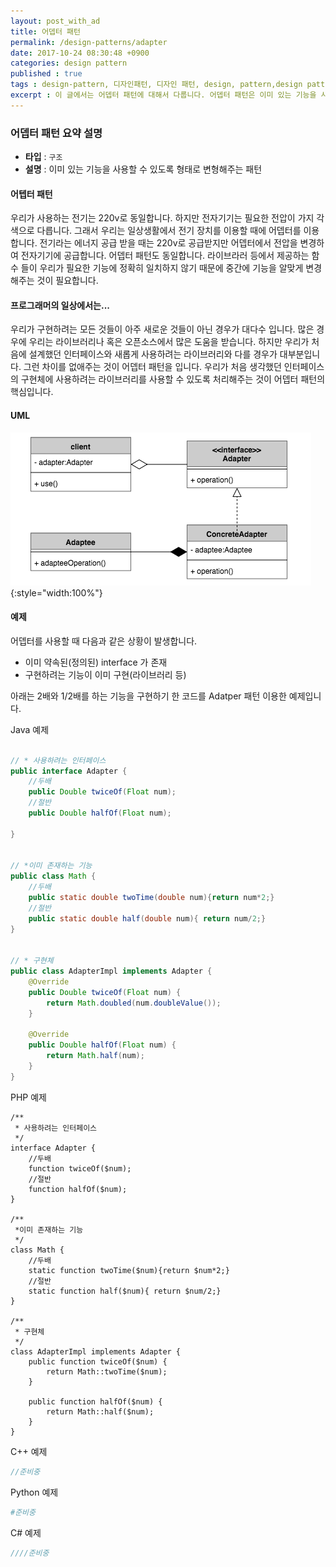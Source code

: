 ```yaml
---
layout: post_with_ad
title: 어뎁터 패턴
permalink: /design-patterns/adapter
date: 2017-10-24 08:30:48 +0900
categories: design pattern
published : true
tags : design-pattern, 디자인패턴, 디자인 패턴, design, pattern,design pattern,adapter , adapter pattern, 어뎁터 패턴
excerpt : 이 글에서는 어뎁터 패턴에 대해서 다룹니다. 어뎁터 패턴은 이미 있는 기능을 사용할 수 있도록 형태로 변형해주는 패턴입니다.
---
```


### **어뎁터 패턴 요약 설명**

+ **타입** : `구조`
+ **설명** : 이미 있는 기능을 사용할 수 있도록 형태로 변형해주는 패턴

#### **어텝터 패턴**

우리가 사용하는 전기는 220v로 동일합니다. 하지만 전자기기는 필요한 전압이 가지 각색으로 다릅니다. 그래서 우리는 일상생활에서 전기 장치를 이용할 때에 어뎁터를 이용합니다. 전기라는 에너지 공급 받을 때는 220v로 공급받지만 어뎁터에서 전압을 변경하여 전자기기에 공급합니다. 어뎁터 패턴도 동일합니다. 라이브라러 등에서 제공하는 함수 들이 우리가 필요한 기능에 정확히 일치하지 않기 때문에 중간에 기능을 알맞게 변경해주는 것이 필요합니다.

#### **프로그래머의 일상에서는...**

우리가 구현하려는 모든 것들이 아주 새로운 것들이 아닌 경우가 대다수 입니다. 많은 경우에 우리는 라이브러리나 혹은 오픈소스에서 많은 도움을 받습니다. 하지만 우리가 처음에 설계했던 인터페이스와 새롭게 사용하려는 라이브러리와 다를 경우가 대부분입니다. 그런 차이를 없애주는 것이 어뎁터 패턴을 입니다. 우리가 처음 생각했던 인터페이스의 구현체에 사용하려는 라이브러리를 사용할 수 있도록 처리해주는 것이 어뎁터 패턴의 핵심입니다.

#### **UML**

![](/images/dp/adapter.png){:style="width:100%"}

#### **예제**

어뎁터를 사용할 때 다음과 같은 상황이 발생합니다.

+ 이미 약속된(정의된) interface 가 존재
+ 구현하려는 기능이 이미 구현(라이브러리 등)

아래는 2배와 1/2배를 하는 기능을 구현하기 한 코드를 Adatper 패턴 이용한 예제입니다.

Java 예제

```java

// * 사용하려는 인터페이스
public interface Adapter {
	//두배
	public Double twiceOf(Float num);
	//절반
	public Double halfOf(Float num);

}


// *이미 존재하는 기능
public class Math {
	//두배 
	public static double twoTime(double num){return num*2;}
	//절반
	public static double half(double num){ return num/2;}
}


// * 구현체
public class AdapterImpl implements Adapter {
	@Override
	public Double twiceOf(Float num) {
		return Math.doubled(num.doubleValue());
	}

	@Override
	public Double halfOf(Float num) {
		return Math.half(num);
	}
}

```

PHP 예제

```php?start_inline=true
/**
 * 사용하려는 인터페이스
 */ 
interface Adapter {
	//두배
	function twiceOf($num);
	//절반
	function halfOf($num);
}

/**
 *이미 존재하는 기능
 */
class Math {
	//두배 
	static function twoTime($num){return $num*2;}
	//절반
	static function half($num){ return $num/2;}
}

/**
 * 구현체
 */
class AdapterImpl implements Adapter {
	public function twiceOf($num) {
		return Math::twoTime($num);
	}

	public function halfOf($num) {
		return Math::half($num);
	}
}
```

C++ 예제

```cpp
//준비중
```

Python 예제

```python
#준비중 
```

C# 예제

```cs
////준비중
```
